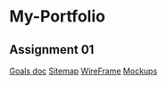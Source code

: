 # My-Portfolio

## Assignment 01

[Goals doc](https://docs.google.com/document/d/1IGDYXYQwhN34WHQDvqD3uk9dRbT5uHIS2Uz0OUETb2I/edit?usp=sharing)
[Sitemap](https://www.gloomaps.com/VEE9NocMbR)
[WireFrame](https://drive.google.com/file/d/1ti9hi4azaHk7BoGw3av9_koGLn8Sq0AN/view?usp=sharing)
[Mockups](https://www.figma.com/design/NOyGhq5qmjdd0OekXvu7NP/My-Portfolio-Mockups?node-id=0-1&t=YArO8rcGFQWbV8X0-1)
